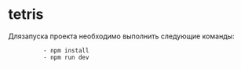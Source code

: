 # tetris

Длязапуска проекта необходимо выполнить следующие команды:
  
              - npm install
              - npm run dev
